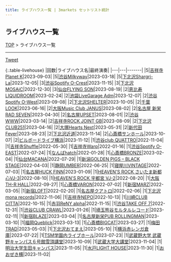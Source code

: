 ```yaml
---
title: ライブハウス一覧 | 3markets セットリスト統計
---
```

## ライブハウス一覧

[TOP](/setlist/) > ライブハウス一覧

___

 <a href="https://twitter.com/share?ref_src=twsrc%5Etfw" data-text="3markets[ ]セットリスト > ライブハウス一覧" class="twitter-share-button" data-via="3markets" data-hashtags="3markets" data-related="3markets" data-show-count="false">Tweet</a>

{:.table-livehouse}
|回数|ライブハウス名|最終演奏|
|---|---|-------|
|5|[吉祥寺Planet K](livehouse003.html)|2023-09-03|
|5|[渋谷Milkyway](livehouse010.html)|2023-03-18|
|5|[下北沢Shargri-La](livehouse012.html)|2023-12-05|
|3|[渋谷Spotify O-Crest](livehouse008.html)|2023-11-15|
|3|[下北沢MOSAiC](livehouse011.html)|2022-12-30|
|3|[仙台FLYING SON](livehouse018.html)|2023-08-19|
|2|[恵比寿LIQUIDROOM](livehouse001.html)|2023-02-24|
|2|[池袋LiveGarage Adm](livehouse006.html)|2023-12-07|
|2|[渋谷Spotify O-West](livehouse009.html)|2023-09-08|
|2|[下北沢SHELTER](livehouse013.html)|2023-10-05|
|2|[千葉LOOK](livehouse014.html)|2023-06-16|
|2|[大阪Music Club JANUS](livehouse016.html)|2023-08-02|
|2|[名古屋 新栄RAD SEVEN](livehouse023.html)|2023-04-30|
|2|[名古屋UPSET](livehouse024.html)|2023-08-01|
|2|[渋谷WWW](livehouse036.html)|2023-03-14|
|2|[吉祥寺ROCK JOINT GB](livehouse039.html)|2023-08-09|
|2|[下北沢CLUB251](livehouse047.html)|2023-04-16|
|2|[大塚Hearts Next](livehouse048.html)|2023-05-31|
|2|[新代田Fever](livehouse057.html)|2023-08-23|
|2|[下北沢近道](livehouse059.html)|2023-11-14|
|2|[心斎橋サンホール](livehouse061.html)|2023-10-07|
|2|[ビルボードライブ横浜](livehouse067.html)|2023-11-12|
|1|[渋谷club QUATTRO](livehouse002.html)|2022-11-04|
|1|[吉祥寺Shuffle](livehouse004.html)|2022-05-30|
|1|[吉祥寺Warp](livehouse005.html)|2022-01-16|
|1|[渋谷Spotify O-EAST](livehouse007.html)|2022-07-24|
|1|[なんばhatch](livehouse015.html)|2022-01-28|
|1|[心斎橋BRONZE](livehouse017.html)|2023-02-04|
|1|[仙台MACANA](livehouse019.html)|2022-07-29|
|1|[新潟GOLDEN PIGS – BLACK STAGE](livehouse020.html)|2022-04-03|
|1|[静岡UMBER](livehouse021.html)|2022-06-25|
|1|[寝屋川VINTAGE](livehouse022.html)|2022-07-03|
|1|[名古屋HUCK FINN](livehouse025.html)|2023-01-09|
|1|[HEAVEN'S ROCK さいたま新都心VJ-3](livehouse026.html)|2022-08-10|
|1|[HEAVEN'S ROCK 宇都宮 VJ-2](livehouse027.html)|2022-08-20|
|1|[大阪TH-R HALL](livehouse028.html)|2022-09-27|
|1|[心斎橋VARON](livehouse038.html)|2022-07-02|
|1|[新宿MARZ](livehouse040.html)|2022-03-05|
|1|[新宿LOFT](livehouse041.html)|2022-02-20|
|1|[名古屋クアトロ](livehouse042.html)|2022-02-06|
|1|[下北沢mona records](livehouse043.html)|2022-11-06|
|1|[吉祥寺NEPO](livehouse044.html)|2022-10-13|
|1|[川崎CLUB CITTA](livehouse045.html)|2022-10-15|
|1|[赤羽ReNY alpha](livehouse046.html)|2022-11-15|
|1|[渋谷TAKE OFF 7](livehouse049.html)|2022-12-31|
|1|[渋谷CLUB CRAWL](livehouse050.html)|2023-01-26|
|1|[埼玉熊谷モルタルレコード](livehouse051.html)|2023-02-11|
|1|[新宿BLAZE](livehouse052.html)|2023-03-04|
|1|[名古屋新栄PUB ROLLINGMAN](livehouse053.html)|2023-03-10|
|1|[福岡Queblick](livehouse054.html)|2023-03-13|
|1|[心斎橋BIGCAT](livehouse055.html)|2023-03-27|
|1|[梅田TRAD](livehouse056.html)|2023-05-03|
|1|[下北沢おてまえ](livehouse058.html)|2023-05-10|
|1|[横浜赤レンガ倉庫](livehouse062.html)|2023-07-22|
|1|[TSM学園内ライブホール](livehouse063.html)|2023-07-23|
|1|[武蔵野大学 武蔵野キャンパス６号館雪頂講堂](livehouse064.html)|2023-10-09|
|1|[武蔵大学大講堂](livehouse065.html)|2023-11-04|
|1|[明治大学生田キャンパス](livehouse066.html)|2023-11-05|
|1|[水戸LIGHT HOUSE](livehouse068.html)|2023-11-30|
|1|[おおぜき横](livehouse069.html)|2023-11-02|


<script src="https://cdnjs.cloudflare.com/ajax/libs/jquery/3.6.1/jquery.min.js" integrity="sha512-aVKKRRi/Q/YV+4mjoKBsE4x3H+BkegoM/em46NNlCqNTmUYADjBbeNefNxYV7giUp0VxICtqdrbqU7iVaeZNXA==" crossorigin="anonymous" referrerpolicy="no-referrer"></script>
<script src="https://cdnjs.cloudflare.com/ajax/libs/jquery.tablesorter/2.31.3/js/jquery.tablesorter.min.js" integrity="sha512-qzgd5cYSZcosqpzpn7zF2ZId8f/8CHmFKZ8j7mU4OUXTNRd5g+ZHBPsgKEwoqxCtdQvExE5LprwwPAgoicguNg==" crossorigin="anonymous" referrerpolicy="no-referrer"></script>
<link rel="stylesheet" href="https://cdnjs.cloudflare.com/ajax/libs/jquery.tablesorter/2.31.3/css/theme.default.min.css" integrity="sha512-wghhOJkjQX0Lh3NSWvNKeZ0ZpNn+SPVXX1Qyc9OCaogADktxrBiBdKGDoqVUOyhStvMBmJQ8ZdMHiR3wuEq8+w==" crossorigin="anonymous" referrerpolicy="no-referrer" />
<script>
$(function() {
    $(".table-livehouse").tablesorter({sortList:[[0, 1]]});
});
</script>

<script async src="https://platform.twitter.com/widgets.js" charset="utf-8"></script>